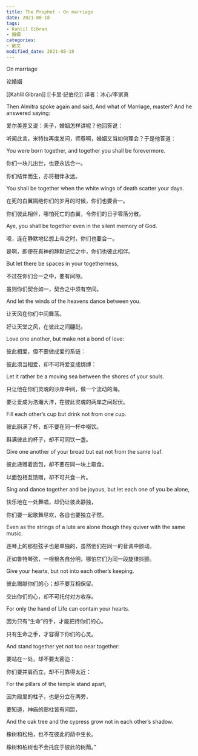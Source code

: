 ```yaml
---
title: The Prophet - On marriage
date: 2021-08-18
tags: 
- Kahlil Gibran 
- 婚姻
categories:
- 散文
modified_date: 2021-08-18 
---
```

On marriage

论婚姻

[[Kahlil Gibran]] [[卡里·纪伯伦]]
译者：冰心/李家真

Then Almitra spoke again and said, And what of Marriage, master? And he answered saying:

爱尔美差又说：夫子，婚姻怎样讲呢？他回答说：

听闻此言，米特拉再度发问，师尊啊，婚姻又当如何理会？于是他答道：



You were born together, and together you shall be forevermore.

你们一块儿出世，也要永远合一。

你们结伴而生，亦将相伴永远。



You shall be together when the white wings of death scatter your days.

在死的白翼隔绝你们的岁月的时候，你们也要合一。

你们彼此相伴，哪怕死亡的白翼，令你们的日子零落分散。



Aye, you shall be together even in the silent memory of God.

噫，连在静默地忆想上帝之时，你们也要合一。

是啊，即便在真神的静默记忆之中，你们也彼此相伴。



But let there be spaces in your togetherness,

不过在你们合一之中，要有间隙。

虽则你们契合如一，契合之中须有空间。



And let the winds of the heavens dance between you.

让天风在你们中间舞荡。

好让天堂之风，在彼此之间翩跹。



Love one another, but make not a bond of love:

彼此相爱，但不要做成爱的系链：

彼此须当相爱，却不可将爱变成绑缚：



Let it rather be a moving sea between the shores of your souls.

只让他在你们灵魂的沙岸中间，做一个流动的海。

要让爱成为浩瀚大洋，在彼此灵魂的两岸之间起伏。



Fill each other’s cup but drink not from one cup.

彼此斟满了杯，却不要在同一杯中啜饮。

斟满彼此的杯子，却不可同饮一盏。



Give one another of your bread but eat not from the same loaf.

彼此递赠着面包，却不要在同一块上取食。

以面包相互馈赠，却不可共食一片。



Sing and dance together and be joyous, but let each one of you be alone,

快乐地在一处舞唱，却仍让彼此静独，

你们要一起歌舞尽欢，各自也要独立孑然，



Even as the strings of a lute are alone though they quiver with the same music.

连琴上的那些弦子也是单独的，虽然他们在同一的音调中颤动。

正如鲁特琴弦，一根根各自分明，哪怕它们为同一段旋律抖颤。



Give your hearts, but not into each other’s keeping.

彼此赠献你们的心；却不要互相保留。

交出你们的心，却不可托付对方收存。



For only the hand of Life can contain your hearts.

因为只有“生命”的手，才能把持你们的心。

只有生命之手，才容得下你们的心灵。



And stand together yet not too near together:

要站在一处，却不要太密迩：

你们要并肩而立，却不可靠得太近：



For the pillars of the temple stand apart,

因为殿里的柱子，也是分立在两旁，

要知道，神庙的廊柱皆有间距，



And the oak tree and the cypress grow not in each other’s shadow.

橡树和松柏，也不在彼此的荫中生长。

橡树和柏树也不会托庇于彼此的树荫。”
